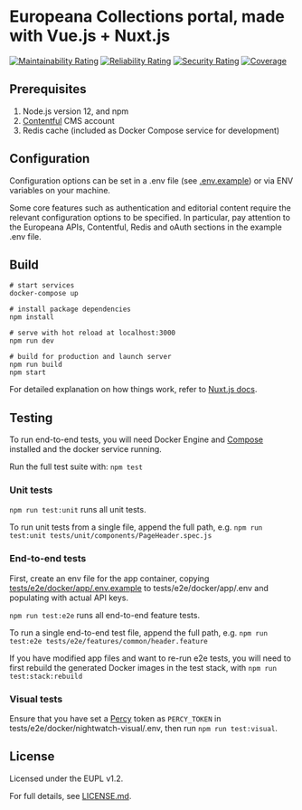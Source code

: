 # Europeana Collections portal, made with Vue.js + Nuxt.js
[![Maintainability Rating](https://sonarcloud.io/api/project_badges/measure?project=europeana_portal.js&metric=sqale_rating)](https://sonarcloud.io/dashboard?id=europeana_portal.js)
[![Reliability Rating](https://sonarcloud.io/api/project_badges/measure?project=europeana_portal.js&metric=reliability_rating)](https://sonarcloud.io/dashboard?id=europeana_portal.js)
[![Security Rating](https://sonarcloud.io/api/project_badges/measure?project=europeana_portal.js&metric=security_rating)](https://sonarcloud.io/dashboard?id=europeana_portal.js)
[![Coverage](https://sonarcloud.io/api/project_badges/measure?project=europeana_portal.js&metric=coverage)](https://sonarcloud.io/summary/new_code?id=europeana_portal.js)

## Prerequisites

1. Node.js version 12, and npm
2. [Contentful](https://www.contentful.com/) CMS account
3. Redis cache (included as Docker Compose service for development)

## Configuration

Configuration options can be set in a .env file (see [.env.example](/.env.example))
or via ENV variables on your machine.

Some core features such as authentication and editorial content require the
relevant configuration options to be specified. In particular, pay attention to
the Europeana APIs, Contentful, Redis and oAuth sections in the example .env file.

## Build

```shell
# start services
docker-compose up

# install package dependencies
npm install

# serve with hot reload at localhost:3000
npm run dev

# build for production and launch server
npm run build
npm start
```

For detailed explanation on how things work, refer to [Nuxt.js docs](https://nuxtjs.org).

## Testing

To run end-to-end tests, you will need Docker Engine and [Compose](https://docs.docker.com/compose/)
installed and the docker service running.

Run the full test suite with: `npm test`

### Unit tests

`npm run test:unit` runs all unit tests.

To run unit tests from a single file, append the full path, e.g.
`npm run test:unit tests/unit/components/PageHeader.spec.js`

### End-to-end tests

First, create an env file for the app container, copying
[tests/e2e/docker/app/.env.example](tests/e2e/docker/app/.env.example) to
tests/e2e/docker/app/.env and populating with actual API keys.

`npm run test:e2e` runs all end-to-end feature tests.

To run a single end-to-end test file, append the full path, e.g.
`npm run test:e2e tests/e2e/features/common/header.feature`

If you have modified app files and want to re-run e2e tests, you will need to first
rebuild the generated Docker images in the test stack, with `npm run test:stack:rebuild`

### Visual tests

Ensure that you have set a [Percy](https://percy.io) token as `PERCY_TOKEN` in
tests/e2e/docker/nightwatch-visual/.env, then run `npm run test:visual`.

## License

Licensed under the EUPL v1.2.

For full details, see [LICENSE.md](LICENSE.md).
